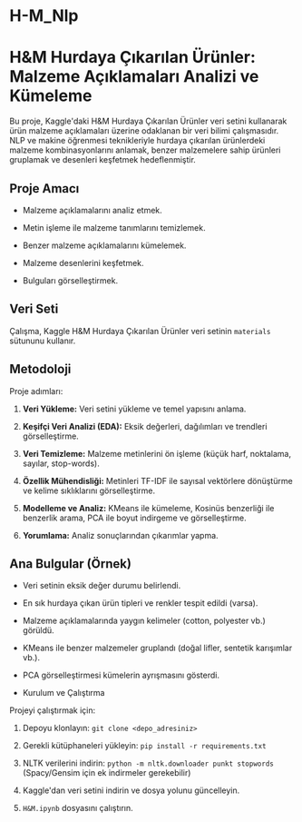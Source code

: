 # H-M_Nlp
# H&M Hurdaya Çıkarılan Ürünler: Malzeme Açıklamaları Analizi ve Kümeleme

Bu proje, Kaggle'daki H&M Hurdaya Çıkarılan Ürünler veri setini kullanarak ürün malzeme açıklamaları üzerine odaklanan bir veri bilimi çalışmasıdır. NLP ve makine öğrenmesi teknikleriyle hurdaya çıkarılan ürünlerdeki malzeme kombinasyonlarını anlamak, benzer malzemelere sahip ürünleri gruplamak ve desenleri keşfetmek hedeflenmiştir.

## Proje Amacı

* Malzeme açıklamalarını analiz etmek.

* Metin işleme ile malzeme tanımlarını temizlemek.

* Benzer malzeme açıklamalarını kümelemek.

* Malzeme desenlerini keşfetmek.

* Bulguları görselleştirmek.

## Veri Seti

Çalışma, Kaggle H&M Hurdaya Çıkarılan Ürünler veri setinin `materials` sütununu kullanır.

## Metodoloji

Proje adımları:

1. **Veri Yükleme:** Veri setini yükleme ve temel yapısını anlama.

2. **Keşifçi Veri Analizi (EDA):** Eksik değerleri, dağılımları ve trendleri görselleştirme.

3. **Veri Temizleme:** Malzeme metinlerini ön işleme (küçük harf, noktalama, sayılar, stop-words).

4. **Özellik Mühendisliği:** Metinleri TF-IDF ile sayısal vektörlere dönüştürme ve kelime sıklıklarını görselleştirme.

5. **Modelleme ve Analiz:** KMeans ile kümeleme, Kosinüs benzerliği ile benzerlik arama, PCA ile boyut indirgeme ve görselleştirme.

6. **Yorumlama:** Analiz sonuçlarından çıkarımlar yapma.

## Ana Bulgular (Örnek)

* Veri setinin eksik değer durumu belirlendi.

* En sık hurdaya çıkan ürün tipleri ve renkler tespit edildi (varsa).

* Malzeme açıklamalarında yaygın kelimeler (cotton, polyester vb.) görüldü.

* KMeans ile benzer malzemeler gruplandı (doğal lifler, sentetik karışımlar vb.).

* PCA görselleştirmesi kümelerin ayrışmasını gösterdi.

* Kurulum ve Çalıştırma

Projeyi çalıştırmak için:

1. Depoyu klonlayın: `git clone <depo_adresiniz>`

2. Gerekli kütüphaneleri yükleyin: `pip install -r requirements.txt`

3. NLTK verilerini indirin: `python -m nltk.downloader punkt stopwords` (Spacy/Gensim için ek indirmeler gerekebilir)

4. Kaggle'dan veri setini indirin ve dosya yolunu güncelleyin.

5. `H&M.ipynb` dosyasını çalıştırın.
